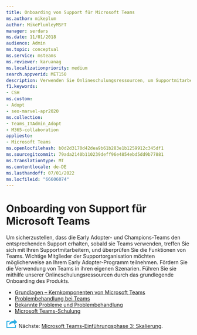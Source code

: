```yaml
---
title: Onboarding von Support für Microsoft Teams
ms.author: mikeplum
author: MikePlumleyMSFT
manager: serdars
ms.date: 11/01/2018
audience: Admin
ms.topic: conceptual
ms.service: msteams
ms.reviewer: karuanag
ms.localizationpriority: medium
search.appverid: MET150
description: Verwenden Sie Onlineschulungsressourcen, um Supportmitarbeiter für die Experimentphase Ihrer Teams-Einführung zu integrieren.
f1.keywords:
- CSH
ms.custom:
- Adopt
- seo-marvel-apr2020
ms.collection:
- Teams_ITAdmin_Adopt
- M365-collaboration
appliesto:
- Microsoft Teams
ms.openlocfilehash: b0d2d3170d42dea9b61b283e1b1259912c345df1
ms.sourcegitcommit: 79ada2140b110239deff96e4854ebd5dd9b77881
ms.translationtype: MT
ms.contentlocale: de-DE
ms.lasthandoff: 07/01/2022
ms.locfileid: "66606074"
---
```

# <a name="onboard-support-for-microsoft-teams"></a>Onboarding von Support für Microsoft Teams

Um sicherzustellen, dass die Early Adopter- und Champions-Teams den entsprechenden Support erhalten, sobald sie Teams verwenden, treffen Sie sich mit Ihren Supportmitarbeitern, und überprüfen Sie die Funktionen von Teams. Wichtige Mitglieder der Supportorganisation möchten möglicherweise an Ihrem Early Adopter-Programm teilnehmen. Fördern Sie die Verwendung von Teams in ihren eigenen Szenarien. Führen Sie sie mithilfe unserer Onlineschulungsressourcen durch das grundlegende Onboarding des Produkts.  

- [Grundlagen – Kernkomponenten von Microsoft Teams](https://youtu.be/V6B4KraD-FM)
- [Problembehandlung bei Teams](https://youtu.be/0KNh9KNpXcA)
- [Bekannte Probleme und Problembehandlung](/MicrosoftTeams/troubleshoot/teams-welcome)
- [Microsoft Teams-Schulung](./training-microsoft-teams-landing-page.md)

![Ein Symbol, das den nächsten Schritt darstellt.](media/teams-adoption-next-icon.png) Nächste: [Microsoft Teams-Einführungsphase 3: Skalierung](teams-adoption-phase3-enable.md).